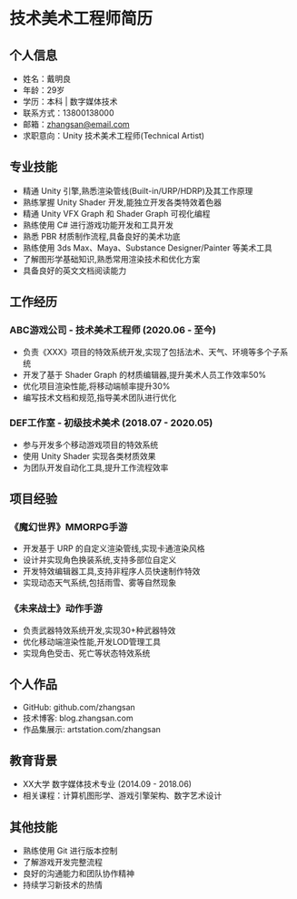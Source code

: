 # 技术美术工程师简历

## 个人信息
- 姓名：戴明良
- 年龄：29岁
- 学历：本科 | 数字媒体技术
- 联系方式：13800138000
- 邮箱：zhangsan@email.com
- 求职意向：Unity 技术美术工程师(Technical Artist)

## 专业技能
- 精通 Unity 引擎,熟悉渲染管线(Built-in/URP/HDRP)及其工作原理
- 熟练掌握 Unity Shader 开发,能独立开发各类特效着色器
- 精通 Unity VFX Graph 和 Shader Graph 可视化编程
- 熟练使用 C# 进行游戏功能开发和工具开发
- 熟悉 PBR 材质制作流程,具备良好的美术功底
- 熟练使用 3ds Max、Maya、Substance Designer/Painter 等美术工具
- 了解图形学基础知识,熟悉常用渲染技术和优化方案
- 具备良好的英文文档阅读能力

## 工作经历

### ABC游戏公司 - 技术美术工程师 (2020.06 - 至今)
- 负责《XXX》项目的特效系统开发,实现了包括法术、天气、环境等多个子系统
- 开发了基于 Shader Graph 的材质编辑器,提升美术人员工作效率50%
- 优化项目渲染性能,将移动端帧率提升30%
- 编写技术文档和规范,指导美术团队进行优化

### DEF工作室 - 初级技术美术 (2018.07 - 2020.05) 
- 参与开发多个移动游戏项目的特效系统
- 使用 Unity Shader 实现各类材质效果
- 为团队开发自动化工具,提升工作流程效率

## 项目经验

### 《魔幻世界》MMORPG手游
- 开发基于 URP 的自定义渲染管线,实现卡通渲染风格
- 设计并实现角色换装系统,支持多部位自定义
- 开发特效编辑器工具,支持非程序人员快速制作特效
- 实现动态天气系统,包括雨雪、雾等自然现象

### 《未来战士》动作手游
- 负责武器特效系统开发,实现30+种武器特效
- 优化移动端渲染性能,开发LOD管理工具
- 实现角色受击、死亡等状态特效系统

## 个人作品
- GitHub: github.com/zhangsan
- 技术博客: blog.zhangsan.com
- 作品集展示: artstation.com/zhangsan

## 教育背景
- XX大学 数字媒体技术专业 (2014.09 - 2018.06)
- 相关课程：计算机图形学、游戏引擎架构、数字艺术设计

## 其他技能
- 熟练使用 Git 进行版本控制
- 了解游戏开发完整流程
- 良好的沟通能力和团队协作精神
- 持续学习新技术的热情

